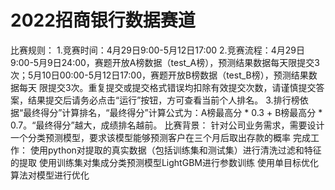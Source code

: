 # 2022招商银行数据赛道
比赛规则：
        1.竞赛时间：4月29日9:00-5月12日17:00
        2.竞赛流程：4月29日9:00-5月9日24:00，赛题开放A榜数据（test_A榜），预测结果数据每天限提交3次；5月10日00:00-5月12日17:00，赛题开放B榜数据（test_B榜），预测结果数据每天      限提交3次。重复提交或提交格式错误均扣除有效提交次数，请谨慎提交答案，结果提交后请务必点击“运行”按钮，方可查看当前个人排名。
        3.排行榜依据“最终得分”计算排名，“最终得分”计算公式为：A榜最高分 * 0.3 + B榜最高分 * 0.7。“最终得分”越大，成绩排名越前。
比赛背景：
        针对公司业务需求，需要设计一个分类预测模型，要求该模型能够预测客户在三个月后取出存款的概率
完成工作：
        使用python对提取的真实数据（包括训练集和测试集）进行清洗过滤和特征的提取
        使用训练集对集成分类预测模型LightGBM进行参数训练
        使用单目标优化算法对模型进行优化
